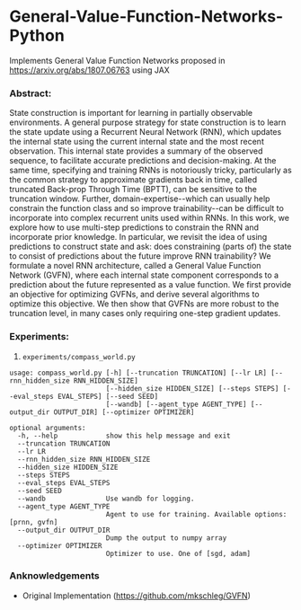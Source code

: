 # General-Value-Function-Networks-Python

Implements General Value Function Networks proposed in https://arxiv.org/abs/1807.06763 using JAX

### Abstract:
State construction is important for learning in partially observable environments. A general purpose strategy for state construction is to learn the state update using a Recurrent Neural Network (RNN), which updates the internal state using the current internal state and the most recent observation. This internal state provides a summary of the observed sequence, to facilitate accurate predictions and decision-making. At the same time, specifying and training RNNs is notoriously tricky, particularly as the common strategy to approximate gradients back in time, called truncated Back-prop Through Time (BPTT), can be sensitive to the truncation window. Further, domain-expertise--which can usually help constrain the function class and so improve trainability--can be difficult to incorporate into complex recurrent units used within RNNs. In this work, we explore how to use multi-step predictions to constrain the RNN and incorporate prior knowledge. In particular, we revisit the idea of using predictions to construct state and ask: does constraining (parts of) the state to consist of predictions about the future improve RNN trainability? We formulate a novel RNN architecture, called a General Value Function Network (GVFN), where each internal state component corresponds to a prediction about the future represented as a value function. We first provide an objective for optimizing GVFNs, and derive several algorithms to optimize this objective. We then show that GVFNs are more robust to the truncation level, in many cases only requiring one-step gradient updates.

### Experiments:

1. `experiments/compass_world.py`

```
usage: compass_world.py [-h] [--truncation TRUNCATION] [--lr LR] [--rnn_hidden_size RNN_HIDDEN_SIZE]
                        [--hidden_size HIDDEN_SIZE] [--steps STEPS] [--eval_steps EVAL_STEPS] [--seed SEED]
                        [--wandb] [--agent_type AGENT_TYPE] [--output_dir OUTPUT_DIR] [--optimizer OPTIMIZER]

optional arguments:
  -h, --help            show this help message and exit
  --truncation TRUNCATION
  --lr LR
  --rnn_hidden_size RNN_HIDDEN_SIZE
  --hidden_size HIDDEN_SIZE
  --steps STEPS
  --eval_steps EVAL_STEPS
  --seed SEED
  --wandb               Use wandb for logging.
  --agent_type AGENT_TYPE
                        Agent to use for training. Available options: [prnn, gvfn]
  --output_dir OUTPUT_DIR
                        Dump the output to numpy array
  --optimizer OPTIMIZER
                        Optimizer to use. One of [sgd, adam]
   ```
   
   
   ### Anknowledgements
   
- Original Implementation (https://github.com/mkschleg/GVFN)
